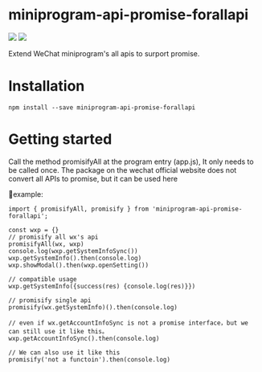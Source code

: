 # miniprogram-api-promise-forallapi

[![](https://img.shields.io/badge/npm-v1.0.6-blue)](https://www.npmjs.com/package/miniprogram-api-promise-forallapi)
[![](https://img.shields.io/github/license/wechat-miniprogram/api-typings.svg)](https://github.com/wechat-miniprogram/miniprogram-api-promise)

Extend WeChat miniprogram's  all apis to surport promise.

# Installation

```
npm install --save miniprogram-api-promise-forallapi
```

# Getting started
Call the method promisifyAll at the program entry (app.js), It only needs to be called once.
The package on the wechat official website does not convert all APIs to promise, but it can be used here

💨example:
```
import { promisifyAll, promisify } from 'miniprogram-api-promise-forallapi';

const wxp = {}
// promisify all wx's api
promisifyAll(wx, wxp)
console.log(wxp.getSystemInfoSync())
wxp.getSystemInfo().then(console.log)
wxp.showModal().then(wxp.openSetting())

// compatible usage
wxp.getSystemInfo({success(res) {console.log(res)}})

// promisify single api
promisify(wx.getSystemInfo)().then(console.log)

// even if wx.getAccountInfoSync is not a promise interface，but we can still use it like this。
wxp.getAccountInfoSync().then(console.log)

// We can also use it like this
promisify('not a functoin').then(console.log)
```
